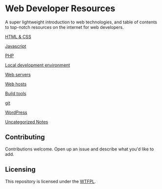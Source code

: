 Web Developer Resources
=

A super lightweight introduction to web technologies, and table of contents to top-notch
resources on the internet for web developers.

[HTML & CSS](html-and-css.md)

[Javascript](javascript.md)

[PHP](php.md)

[Local development environment](local-development-environment.md)

[Web servers](web-servers.md)

[Web hosts](web-hosts.md)

[Build tools](build-tools.md)

[git](git.md)

[WordPress](wordpress.md)

[Uncategorized Notes](uncategorized.md)

## Contributing

Contributions welcome. Open up an issue and describe what you'd like to add.

## Licensing

This repository is licensed under the [WTFPL](LICENSE).